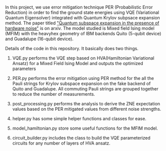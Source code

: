 In this project, we use error mitigation technique PER (Probabilistic Error Reduction) in order to find the ground state energies using VQE (Variational Quantum Eigensolver) integrated with Quantum Krylov subpsace expansion method. The paper titled ["Quantum subspace expansion in the presence of hardware noise"](https://arxiv.org/abs/2404.09132) is on arxiv. The model studied is Mixed field Ising model (MFIM) with the heavyhex geometry of IBM backends Quito (5-qubit device) and Guadalupe (16-qubit device).  

Details of the code in this repository. It basically does two things. 
1. VQE.py performs the VQE step based on HVA(Hamiltonian Variational Ansatz) for  a Mixed Field Ising Model and outputs the optimized parameters 
2. PER.py performs the error mitigation using PER method for the all the Pauli strings for Krylov subspace expansion on the fake backend of Quito and Guadalupe. All commuting Pauli strings are grouped together to reduce the number of measurements. 
3. post_processing.py performs the analysis to derive the ZNE expectation values based on the PER mitigated values from different noise strengths. 

4. helper.py has some simple helper functions and classes for ease. 
5. model_hamiltonian.py store some useful functions for the MFIM model. 
5. circuit_builder.py includes the class to build the VQE parameterized circuits for any number of layers of HVA ansatz. 


